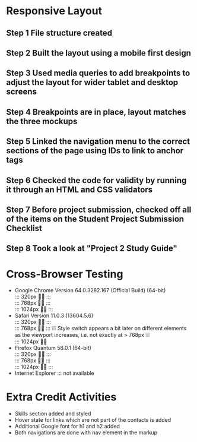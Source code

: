 # Responsive Layout


## Step 1 File structure created

## Step 2 Built the layout using a mobile first design

## Step 3 Used media queries to add breakpoints to adjust the layout for wider tablet and desktop screens

## Step 4 Breakpoints are in place, layout matches the three mockups

## Step 5 Linked the navigation menu to the correct sections of the page using IDs to link to anchor tags

## Step 6 Checked the code for validity by running it through an HTML and CSS validators

## Step 7 Before project submission, checked off all of the items on the Student Project Submission Checklist

## Step 8 Took a look at "Project 2 Study Guide"

# Cross-Browser Testing
* Google Chrome Version 64.0.3282.167 (Official Build) (64-bit)<br>
::: 320px 👍🏻 :::<br>
::: 768px 👍🏻 :::<br>
::: 1024px 👍🏻 :::<br>
* Safari Version 11.0.3 (13604.5.6)<br>
::: 320px 👍🏻 :::<br>
::: 768px 👍🏻 ::: ❕❕❕ Style switch appears a bit later on different elements as the viewport increases, i.e. not exactly at > 768px ❕❕❕<br>
::: 1024px 👍🏻<br>
* Firefox Quantum 58.0.1 (64-bit)<br>
::: 320px 👍🏻 :::<br>
::: 768px 👍🏻 :::<br>
::: 1024px 👍🏻 :::<br>
* Internet Explorer ::: not available

# Extra Credit Activities
* Skills section added and styled
* Hover state for links which are not part of the contacts is added
* Additional Google font for h1 and h2 added
* Both navigations are done with nav element in the markup

